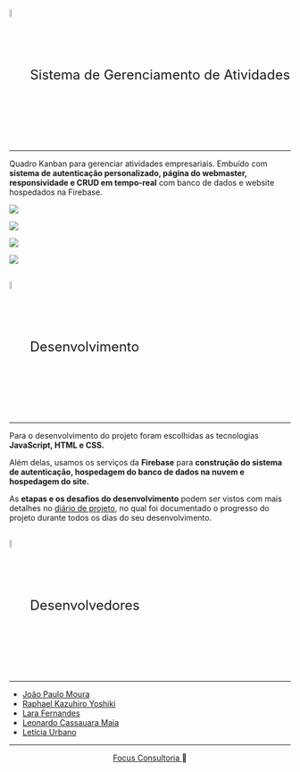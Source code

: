 <div style="font-size: 24px;">
    <img align="center" width="6%" src="https://i.imgur.com/9Abj0hl.png" style="padding-bottom: 5px;">
    <span href=''>Sistema de Gerenciamento de Atividades</span>
</div>
<hr>

Quadro Kanban para gerenciar atividades empresariais. Embuído com **sistema de autenticação personalizado, página do webmaster, responsividade e CRUD em tempo-real** com banco de dados e website hospedados na Firebase. 

<img align="center" width="auto" src="https://i.imgur.com/LpTuJoV.png"></img>

<img align="center" width="auto" src="https://i.imgur.com/6mgeIwD.png"></img>

<img align="center" width="auto" src="https://i.imgur.com/09Cpg9r.png"></img>

<img align="center" width="auto" src="https://i.imgur.com/b6xJEwG.png"></img>

<br>


<div style="font-size: 24px;">
    <img align="center" width="6%" src="https://i.imgur.com/9Abj0hl.png" style="padding-bottom: 5px;">
    Desenvolvimento
</div>
<hr>

Para o desenvolvimento do projeto foram escolhidas as tecnologias **JavaScript, HTML e CSS.**

Além delas, usamos os serviços da **Firebase** para **construção do sistema de autenticação, hospedagem do banco de dados na nuvem e hospedagem do site.**

As **etapas e os desafios do desenvolvimento** podem ser vistos com mais detalhes no [diário de projeto](https://www.canva.com/design/DAF2Ujx6Wf8/i51aFLRlUX_V78TzAe3AIA/edit?utm_content=DAF2Ujx6Wf8&utm_campaign=designshare&utm_medium=link2&utm_source=sharebutton), no qual foi documentado o progresso do projeto durante todos os dias do seu desenvolvimento.
<br>
<br>

<div style="font-size: 24px;">
    <img align="center" width="6%" src="https://i.imgur.com/9Abj0hl.png" style="padding-bottom: 5px;">
    Desenvolvedores
</div>
<hr>

* [João Paulo Moura](https://github.com/JPaulo-mrs)
* [Raphael Kazuhiro Yoshiki](https://github.com/RaphaelYoshiki)
* [Lara Fernandes](https://github.com/laraafern)
* [Leonardo Cassauara Maia](https://github.com/leonardocassauara)
* [Letícia Urbano](https://github.com/Urbanoleticia)


<hr>

<div align="center"><a href='https://www.instagram.com/focusconsultoria/?hl=pt-br'>Focus Consultoria </a> 🦈</div>
